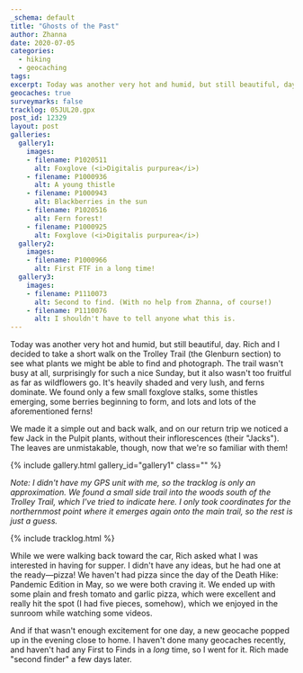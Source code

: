 ```yaml
---
_schema: default
title: "Ghosts of the Past"
author: Zhanna
date: 2020-07-05
categories:
  - hiking
  - geocaching
tags:
excerpt: Today was another very hot and humid, but still beautiful, day. Rich and I decided to take a short walk on the Trolley Trail (the Glenburn section) to see what plants we might be able to find and photograph. The trail wasn't busy at all, surprisingly for such a nice Sunday, but it also wasn't too fruitful as far as wildflowers go. It's heavily shaded and very lush, and ferns dominate. We found only a few small foxglove stalks, some thistles emerging, some berries beginning to form, and lots and lots of the aforementioned ferns! 
geocaches: true
surveymarks: false
tracklog: 05JUL20.gpx
post_id: 12329
layout: post
galleries:
  gallery1:
    images:
    - filename: P1020511
      alt: Foxglove (<i>Digitalis purpurea</i>)
    - filename: P1000936
      alt: A young thistle
    - filename: P1000943
      alt: Blackberries in the sun
    - filename: P1020516
      alt: Fern forest!
    - filename: P1000925
      alt: Foxglove (<i>Digitalis purpurea</i>)  
  gallery2:
    images:
    - filename: P1000966
      alt: First FTF in a long time!
  gallery3:
    images:
    - filename: P1110073
      alt: Second to find. (With no help from Zhanna, of course!)
    - filename: P1110076
      alt: I shouldn't have to tell anyone what this is.        
---
```


Today was another very hot and humid, but still beautiful, day. Rich and I decided to take a short walk on the Trolley Trail (the Glenburn section) to see what plants we might be able to find and photograph. The trail wasn't busy at all, surprisingly for such a nice Sunday, but it also wasn't too fruitful as far as wildflowers go. It's heavily shaded and very lush, and ferns dominate. We found only a few small foxglove stalks, some thistles emerging, some berries beginning to form, and lots and lots of the aforementioned ferns! 

We made it a simple out and back walk, and on our return trip we noticed a few Jack in the Pulpit plants, without their inflorescences (their "Jacks"). The leaves are unmistakable, though, now that we're so familiar with them!

{% include gallery.html gallery_id="gallery1" class="" %}

_Note: I didn't have my GPS unit with me, so the tracklog is only an approximation. We found a small side trail into the woods south of the Trolley Trail, which I've tried to indicate here. I only took coordinates for the northernmost point where it emerges again onto the main trail, so the rest is just a guess._

{% include tracklog.html %}

While we were walking back toward the car, Rich asked what I was interested in having for supper. I didn't have any ideas, but he had one at the ready—pizza! We haven't had pizza since the day of the Death Hike: Pandemic Edition in May, so we were both craving it. We ended up with some plain and fresh tomato and garlic pizza, which were excellent and really hit the spot (I had five pieces, somehow), which we enjoyed in the sunroom while watching some videos.

And if that wasn't enough excitement for one day, a new geocache popped up in the evening close to home. I haven't done many geocaches recently, and haven't had any First to Finds in a _long_ time, so I went for it. Rich made "second finder" a few days later.
